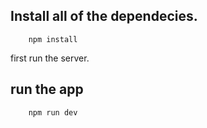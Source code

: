 ## Install all of the dependecies.
``` 
    npm install
```
first run the server.
## run the app
```
    npm run dev
```